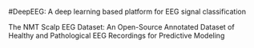#DeepEEG: A deep learning based platform for EEG signal classification 


The NMT Scalp EEG Dataset: An Open-Source Annotated Dataset of Healthy and Pathological EEG Recordings for Predictive Modeling

